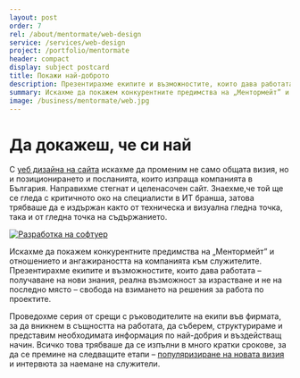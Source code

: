 ```yaml
---
layout: post
order: 7
rel: /about/mentormate/web-design
service: /services/web-design
project: /portfolio/mentormate
header: compact
display: subject postcard
title: Покажи най-доброто
description: Презентирахме екипите и възможностите, които дава работата – знания, възможност за израстване и свобода на взимането на решения.
summary: Искахме да покажем конкурентните предимства на „Ментормейт” и отношението и ангажираността на компанията към служителите. Презентирахме екипите и възможностите, които дава работата – получаване на нови знания, реална възможност за израстване и не на последно място – свобода на взимането на решения за работа по проектите.  
image: /business/mentormate/web.jpg
---
```

# Да докажеш, че си най
С [уеб дизайна на сайта](./../../маркетинг/уеб-дизайн.html) искахме да променим не само общата визия, но и позиционирането и посланията, които изпраща компанията в България. Направихме стегнат и целенасочен сайт. Знаехме,че той ще се гледа с критичното око на специалисти в ИТ бранша, затова трябваше да е издържан както от техническа и визуална гледна точка, така и от гледна точка на съдържанието.

[![Разработка на софтуер](/business/mentormate/web.jpg)](http://mentormate.bg/)

Искахме да покажем конкурентните предимства на „Ментормейт” и отношението и ангажираността на компанията към служителите. Презентирахме екипите и възможностите, които дава работата – получаване на нови знания, реална възможност за израстване и не на последно място – свобода на взимането на решения за работа по проектите. 

Проведохме серия от срещи с ръководителите на екипи във фирмата, за да вникнем в същността на работата, да съберем, структурираме и представим необходимата информация по най-добрия и въздействащ начин. Всичко това трябваше да се изпълни в много кратки срокове, за да се премине на следващите етапи – [популяризиране на новата визия](./../../маркетинг/реклама.html) и интервюта за наемане на служители.